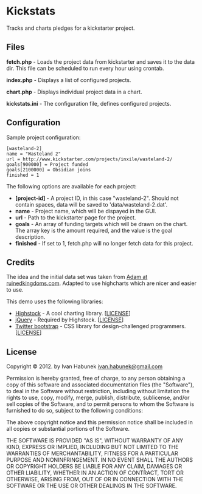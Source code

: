 Kickstats
=========

Tracks and charts pledges for a kickstarter project.

Files
-----

**fetch.php** - Loads the project data from kickstarter and saves it to the data dir. This file can be scheduled to run every hour using crontab.

**index.php** - Displays a list of configured projects.

**chart.php** - Displays individual project data in a chart.

**kickstats.ini** - The configuration file, defines configured projects.

Configuration
-------------

Sample project configuration:

	[wasteland-2]
	name = "Wasteland 2"
	url = http://www.kickstarter.com/projects/inxile/wasteland-2/
	goals[900000] = Project funded
	goals[2100000] = Obsidian joins
	finished = 1

The following options are available for each project:

* **[project-id]** - A project ID, in this case "wasteland-2". Should not contain spaces, data will be saved to 'data/wasteland-2.dat'.
* **name** - Project name, which will be dispayed in the GUI.
* **url** - Path to the kickstarter page for the project.
* **goals** - An array of funding targets which will be drawn on the chart. The array key is the amount required, and the value is the goal description.
* **finished** - If set to 1, fetch.php will no longer fetch data for this project. 

Credits
-------
The idea and the initial data set was taken from [Adam at ruinedkingdoms.com](http://ruinedkingdoms.com/wasteland2/). Adapted to use highcharts which are nicer and easier to use.

This demo uses the following libraries:

* [Highstock](http://www.highcharts.com/products/highstock) - A cool charting library. [[LICENSE](http://creativecommons.org/licenses/by-nc/3.0/)]
* [jQuery](http://jquery.com/) - Required by Highstock. [[LICENSE](http://jquery.org/license/)]
* [Twitter bootstrap](http://twitter.github.com/bootstrap/) - CSS library for design-challenged programmers. [[LICENSE](http://www.apache.org/licenses/LICENSE-2.0)]

License
-------
Copyright © 2012. by Ivan Habunek <ivan.habunek@gmail.com>

Permission is hereby granted, free of charge, to any person obtaining a copy
of this software and associated documentation files (the "Software"), to deal
in the Software without restriction, including without limitation the rights
to use, copy, modify, merge, publish, distribute, sublicense, and/or sell
copies of the Software, and to permit persons to whom the Software is
furnished to do so, subject to the following conditions:

The above copyright notice and this permission notice shall be included in
all copies or substantial portions of the Software.

THE SOFTWARE IS PROVIDED "AS IS", WITHOUT WARRANTY OF ANY KIND, EXPRESS OR
IMPLIED, INCLUDING BUT NOT LIMITED TO THE WARRANTIES OF MERCHANTABILITY,
FITNESS FOR A PARTICULAR PURPOSE AND NONINFRINGEMENT. IN NO EVENT SHALL THE
AUTHORS OR COPYRIGHT HOLDERS BE LIABLE FOR ANY CLAIM, DAMAGES OR OTHER
LIABILITY, WHETHER IN AN ACTION OF CONTRACT, TORT OR OTHERWISE, ARISING FROM,
OUT OF OR IN CONNECTION WITH THE SOFTWARE OR THE USE OR OTHER DEALINGS IN
THE SOFTWARE.
